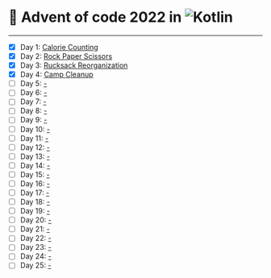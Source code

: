 # 🎄 Advent of code 2022 in ![Kotlin](https://img.shields.io/badge/-Kotlin-%237F52FF?style=flat&logo=kotlin&logoColor=fff)

---

  - [x] Day 1: [Calorie Counting](https://adventofcode.com/2022/day/1)
  - [x] Day 2: [Rock Paper Scissors](https://adventofcode.com/2022/day/2)
  - [x] Day 3: [Rucksack Reorganization](https://adventofcode.com/2022/day/3)
  - [x] Day 4: [Camp Cleanup](https://adventofcode.com/2022/day/4)
  - [ ] Day 5: [-](https://adventofcode.com/2022/day/5)
  - [ ] Day 6: [-](https://adventofcode.com/2022/day/6)
  - [ ] Day 7: [-](https://adventofcode.com/2022/day/7)
  - [ ] Day 8: [-](https://adventofcode.com/2022/day/8)
  - [ ] Day 9: [-](https://adventofcode.com/2022/day/9)
  - [ ] Day 10: [-](https://adventofcode.com/2022/day/10)
  - [ ] Day 11: [-](https://adventofcode.com/2022/day/11)
  - [ ] Day 12: [-](https://adventofcode.com/2022/day/12)
  - [ ] Day 13: [-](https://adventofcode.com/2022/day/13)
  - [ ] Day 14: [-](https://adventofcode.com/2022/day/14)
  - [ ] Day 15: [-](https://adventofcode.com/2022/day/15)
  - [ ] Day 16: [-](https://adventofcode.com/2022/day/16)
  - [ ] Day 17: [-](https://adventofcode.com/2022/day/17)
  - [ ] Day 18: [-](https://adventofcode.com/2022/day/18)
  - [ ] Day 19: [-](https://adventofcode.com/2022/day/19)
  - [ ] Day 20: [-](https://adventofcode.com/2022/day/20)
  - [ ] Day 21: [-](https://adventofcode.com/2022/day/21)
  - [ ] Day 22: [-](https://adventofcode.com/2022/day/22)
  - [ ] Day 23: [-](https://adventofcode.com/2022/day/23)
  - [ ] Day 24: [-](https://adventofcode.com/2022/day/24)
  - [ ] Day 25: [-](https://adventofcode.com/2022/day/25)